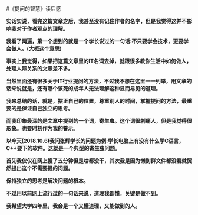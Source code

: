 #<TOC>《提问的智慧》读后感

**实话实说，看完这篇文章之后，我甚至没有记住作者的名字，但是我觉得这并不影响我对于作者观点的理解。**

**我看了两遍，第一个想到的就是一个学长说过的一句话:不只要学会技术，更要学会做人。(大概这个意思)**

**事实上我觉得，如果把这篇文章里的IT名词去掉，就跟很多教你生活中如何做人，处理人际关系的文章差不多。**

**当然里面还有很多关于IT行业提问的方法，不过我不想在这里一一列举，用文章的话来说就是，还有哪个该死的成年人无法理解这种显而易见的道理。**

**我来总结的话，就是，摆正自己的位置，尊重别人的时间，掌握提问的方法，最重要的是保证自己独立的思考。**

**而我印象最深的是文章中提到的一个词，寄生虫。这个词很刺痛人，但是我觉得很形象。也要时刻作为我的警示。**

**以今天(2018.10.6)我问张辉学长的问题为例:学长电脑上有没有什么学C语言，C++要下的软件。这就是一个典型的寄生虫问题。**

**首先我仅仅在网上搜了五分钟但是啥都没干，其次我是因为懒到群文件都没看就贸然提出这个不需要提的问题。**

**保持独立的思考是解决问题的根本。**

**不过用以前网上流行过的一句话来说，道理我都懂，关键是做不到。**

**我希望大学四年里，我会是一个又懂道理，又能做到的人。**
